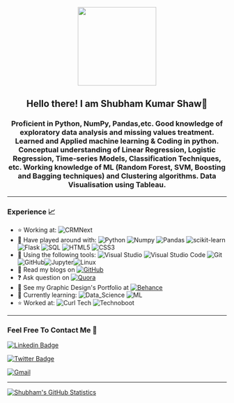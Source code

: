
<!--
### Hi there 👋

**Shubham-Kr-Shaw/Shubham-Kr-Shaw** is a ✨ _special_ ✨ repository because its `README.md` (this file) appears on your GitHub profile.

Here are some ideas to get you started:

- 🔭 I’m currently working on ...
- 🌱 I’m currently learning ...
- 👯 I’m looking to collaborate on ...
- 💬 Ask me about ...
- 📫 How to reach me: ...
- 😄 Pronouns: ...
- ⚡ Fun fact: ...
-->
<p align="center">
    <img src="https://mir-s3-cdn-cf.behance.net/user/276/6d43cc497893367.5f0aad315fdd4.jpg" width="180">
</p>
<h2 align="center"> Hello there! I am Shubham Kumar Shaw👋 </h2>
<h3 align="center">Proficient in Python, NumPy, Pandas,etc.
Good knowledge of exploratory data analysis and missing values treatment.
Learned and Applied machine learning & Coding in python.
Conceptual understanding of Linear Regression, Logistic Regression, Time-series Models, Classification Techniques, etc.
Working knowledge of ML (Random Forest, SVM, Boosting and Bagging techniques) and Clustering algorithms.
Data Visualisation using Tableau.</h3>



---

### Experience 📈

- :star: Working at:  ![CRMNext](http://img.shields.io/badge/-CRMNext-green?style=plastic&link=https://www.crmnext.com/)  
- 🔭 Have played around with:  ![Python](https://img.shields.io/badge/-Python-white?style=plastic&logo=python) ![Numpy](http://img.shields.io/badge/-numpy-purple?style=plastic&logo=numpy&logoColor=white) ![Pandas](http://img.shields.io/badge/-Pandas-orange?style=plastic&logo=pandas&logoColor=white) ![scikit-learn](https://img.shields.io/badge/-scikit_learn-red?style=plastic&logo=scikit-learn&logoColor=white)  ![Flask](https://img.shields.io/badge/-flask-azure?style=plastic&logo=flask&logoColor=blue) ![SQL](https://img.shields.io/badge/-SQL-yellow?style=plastic&amp&logo=SQL&logoColor=white) ![HTML5](https://img.shields.io/badge/-HTML5-E34F26?style=plastic&logo=html5&logoColor=white) ![CSS3](https://img.shields.io/badge/-CSS3-1572B6?style=plastic&logo=css3) 
- 🔧 Using the following tools: ![Visual Studio](https://img.shields.io/badge/-Visual_Studio-violet?style=plastic&logo=visual-studio) ![Visual Studio Code](https://img.shields.io/badge/-VS_Code-blue?style=plastic&logo=visual-studio-code) ![Git](https://img.shields.io/badge/-Git-orange?style=plastic&logo=git&logoColor=white) ![GitHub](https://img.shields.io/badge/-GitHub-purple?style=plastic&logo=github&logoColor=white)![Jupyter](https://img.shields.io/badge/-Jupyter-orange?style=plastic&logo=Jupyter&logoColor=white)![Linux](https://img.shields.io/badge/-Linux-orange?style=plastic&logo=Linux&logoColor=white)
- 📜 Read my blogs on [![GitHub](https://img.shields.io/badge/-Medium-black?style=plastic&logo=medium)](https://medium.com/@shubhamkrshaw)
- :question: Ask question on  [![Quora](https://img.shields.io/badge/-Quora-red?style=plastic&logo=Quora)](https://www.quora.com/profile/Shubham-Kumar-Shaw-3)
- :art: See my Graphic Design's Portfolio at [![Behance](https://img.shields.io/badge/-Behance-blue?style=plastic&logo=Behance)](https://www.behance.net/shubhamshaw)
- 🌱 Currently learning: ![Data_Science](https://img.shields.io/badge/-Data_Science-royalblue?style=plastic)  ![ML](https://img.shields.io/badge/-ML-blue?style=plastic)
- :star: Worked at: ![Curl Tech](http://img.shields.io/badge/-CurlTech-purple?style=plastic&link=https://curl.tech/)  ![Technoboot](http://img.shields.io/badge/-Technoboot-yellow?style=plastic&link=https://technoboot.in/)

---

### Feel Free To Contact Me 📱

[![Linkedin Badge](https://img.shields.io/badge/-Shubham_Kr_Shaw-blue?style=plastic&logo=Linkedin&logoColor=white&link=https://www.linkedin.com/in/shubham-kumar-shaw-51792b150/)](https://www.linkedin.com/in/shubham-kumar-shaw-51792b150/)

[![Twitter Badge](https://img.shields.io/badge/-Shubham_Kr_Shaw-black?style=plastic&logo=twitter&link=https://twitter.com/shubham_krshaw)](https://twitter.com/shubham_krshaw)

 [![Gmail](https://img.shields.io/badge/shkrshaw@gmail.com-white?style=plastic&logo=Gmail&logoColor=&link=mailto:shkrshaw@gmail.com)](mailto:shkrshaw@gmail.com)

---
[![Shubham's GitHub Statistics](https://github-readme-stats.vercel.app/api?username=Shubham-Kr-Shaw)](https://github.com/Shubham-Kr-Shaw/Shubham-Kr-Shaw)
